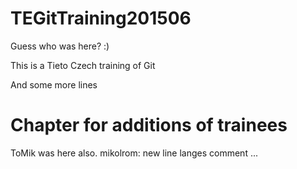 # TEGitTraining201506

Guess who was here? :)

This is a Tieto Czech training of Git

And some more lines

# Chapter for additions of trainees

ToMik was here also.
mikolrom: new line
langes comment ... 

